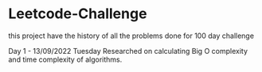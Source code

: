 # Leetcode-Challenge
this project have the history of all the problems done for 100 day challenge

Day 1 - 13/09/2022 Tuesday
Researched on calculating Big O complexity and time complexity of algorithms.
